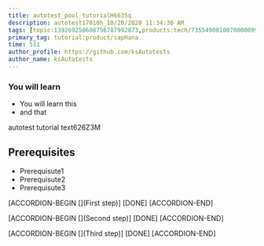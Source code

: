 ```yaml
---
title: autotest_pool_tutorialH663Sq
description: autotest17010h_10/20/2020 11:34:30 AM
tags: [topic:139269250608756787992873,products:tech/73554900100700000996,tutorial:experience/advanced]
primary_tag: tutorial:product/sapHana
time: 511
author_profile: https://github.com/ksAutotests
author_name: ksAutotests
---
```

### You will learn
- You will learn this
- and that

autotest tutorial text626Z3M

## Prerequisites
- Prerequisute1
- Prerequisute2
- Prerequisute3

[ACCORDION-BEGIN [](First step)]
[DONE]
[ACCORDION-END]

[ACCORDION-BEGIN [](Second step)]
[DONE]
[ACCORDION-END]

[ACCORDION-BEGIN [](Third step)]
[DONE]
[ACCORDION-END]

